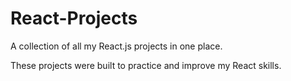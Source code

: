 # React-Projects

A collection of all my React.js projects in one place.

These projects were built to practice and improve my React skills.

